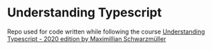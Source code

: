 # Understanding Typescript
Repo used for code written while following the course [Understanding Typescript - 2020 edition by Maximillian Schwarzmüller](https://www.udemy.com/course/understanding-typescript/)

